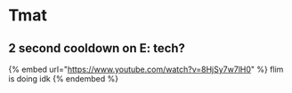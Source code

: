 # Tmat

## 2 second cooldown on E: tech?

{% embed url="https://www.youtube.com/watch?v=8HjSy7w7lH0" %}
flim is doing idk
{% endembed %}
